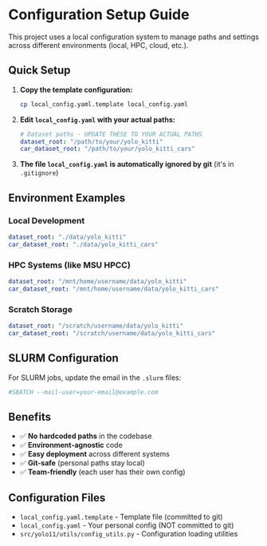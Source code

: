 # Configuration Setup Guide

This project uses a local configuration system to manage paths and settings across different environments (local, HPC, cloud, etc.).

## Quick Setup

1. **Copy the template configuration:**
   ```bash
   cp local_config.yaml.template local_config.yaml
   ```

2. **Edit `local_config.yaml` with your actual paths:**
   ```yaml
   # Dataset paths - UPDATE THESE TO YOUR ACTUAL PATHS
   dataset_root: "/path/to/your/yolo_kitti"
   car_dataset_root: "/path/to/your/yolo_kitti_cars"
   ```

3. **The file `local_config.yaml` is automatically ignored by git** (it's in `.gitignore`)

## Environment Examples

### Local Development
```yaml
dataset_root: "./data/yolo_kitti"
car_dataset_root: "./data/yolo_kitti_cars"
```

### HPC Systems (like MSU HPCC)
```yaml
dataset_root: "/mnt/home/username/data/yolo_kitti"
car_dataset_root: "/mnt/home/username/data/yolo_kitti_cars"
```

### Scratch Storage
```yaml
dataset_root: "/scratch/username/data/yolo_kitti"
car_dataset_root: "/scratch/username/data/yolo_kitti_cars"
```

## SLURM Configuration

For SLURM jobs, update the email in the `.slurm` files:
```bash
#SBATCH --mail-user=your-email@example.com
```

## Benefits

- ✅ **No hardcoded paths** in the codebase
- ✅ **Environment-agnostic** code
- ✅ **Easy deployment** across different systems
- ✅ **Git-safe** (personal paths stay local)
- ✅ **Team-friendly** (each user has their own config)

## Configuration Files

- `local_config.yaml.template` - Template file (committed to git)
- `local_config.yaml` - Your personal config (NOT committed to git)
- `src/yolo11/utils/config_utils.py` - Configuration loading utilities
